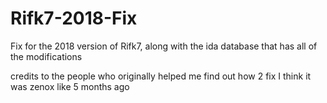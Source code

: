 # Rifk7-2018-Fix
Fix for the 2018 version of Rifk7, along with the ida database that has all of the modifications

credits to the people who originally helped me find out how 2 fix
I think it was zenox like 5 months ago
